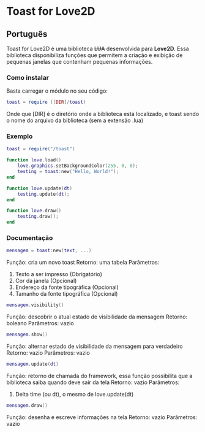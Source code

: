 # Toast for Love2D

## Português

Toast for Love2D é uma biblioteca ~~LUA~~ desenvolvida para **Love2D**. Essa biblioteca disponibiliza funções que permitem a criação e exibição de pequenas janelas que contenham pequenas informações.

### Como instalar

Basta carregar o módulo no seu código:
```lua
toast = require ([DIR]/toast)
```
Onde que [DIR] é o diretório onde a biblioteca está localizado, e toast sendo o nome do arquivo da biblioteca (sem a extensão .lua)

### Exemplo

```lua
toast = require("/toast")

function love.load()
    love.graphics.setBackgroundColor(255, 0, 0);
    testing = toast:new("Hello, World!");
end

function love.update(dt)
    testing.update(dt);
end

function love.draw()
    testing.draw();
end
```

### Documentação

```lua
mensagem = toast:new(text, ...)
```
Função: cria um novo toast
Retorno: uma tabela
Parâmetros:
1. Texto a ser impresso (Obrigatório)
2. Cor da janela (Opcional)
3. Endereço da fonte tipográfica (Opcional)
4. Tamanho da fonte tipográfica (Opcional)

```lua
mensagem.visibility()
```
Função: descobrir o atual estado de visibilidade da mensagem
Retorno: boleano
Parâmetros: vazio

```lua
mensagem.show()
```
Função: alternar estado de visibilidade da mensagem para verdadeiro
Retorno: vazio
Parâmetros: vazio

```lua
mensagem.update(dt)
```
Função: retorno de chamada do framework, essa função possibilita que a biblioteca saiba quando deve sair da tela
Retorno: vazio
Parâmetros:
1. Delta time (ou dt), o mesmo de love.update(dt)

```lua
mensagem.draw()
```
Função: desenha e escreve informações na tela
Retorno: vazio
Parâmetros: vazio